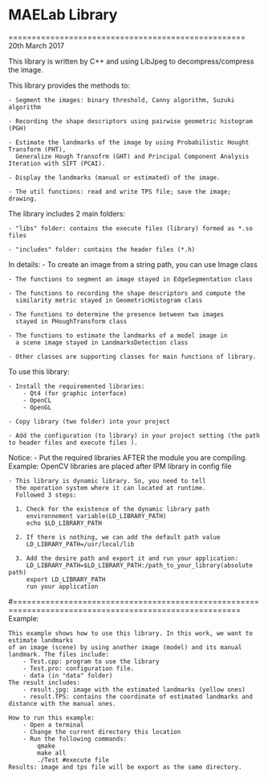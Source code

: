 # MAELab Library

===================================================
20th March 2017

This library is written by C++ and using LibJpeg to decompress/compress the image.

This library provides the methods to:

	- Segment the images: binary threshold, Canny algorithm, Suzuki algorithm

	- Recording the shape descriptors using pairwise geometric histogram (PGH)

	- Estimate the landmarks of the image by using Probabilistic Hought Transform (PHT), 
	  Generalize Hough Transofrm (GHT) and Principal Component Analysis Iteration with SIFT (PCAI).

	- Display the landmarks (manual or estimated) of the image.

	- The util functions: read and write TPS file; save the image; drawing.

The library includes 2 main folders:

	- "libs" folder: contains the execute files (library) formed as *.so files

	- "includes" folder: contains the header files (*.h)

In details:
	- To create an image from a string path, you can use Image class
	
	- The functions to segment an image stayed in EdgeSegmentation class

	- The functions to recording the shape descriptors and compute the 
	  similarity metric stayed in GeometricHistogram class

	- The functions to determine the presence between two images 
	  stayed in PHoughTransform class

	- The functions to estimate the landmarks of a model image in
	  a scene image stayed in LandmarksDetection class

	- Other classes are supporting classes for main functions of library.

To use this library:

	- Install the requiremented libraries:
		- Qt4 (for graphic interface)
		- OpenCL 
		- OpenGL

	- Copy library (two folder) into your project

	- Add the configuration (to library) in your project setting (the path to header files and execute files ).

Notice:
	- Put the required libraries AFTER the module you are compiling.
	  Example: OpenCV libraries are placed after IPM library in config file

	- This library is dynamic library. So, you need to tell
	  the operation system where it can located at runtime.
	  Followed 3 steps:

	  1. Check for the existence of the dynamic library path
	     environnement variable(LD_LIBRARY_PATH)
	     echo $LD_LIBRARY_PATH

	  2. If there is nothing, we can add the default path value
	     LD_LIBRARY_PATH=/usr/local/lib

	  3. Add the desire path and export it and run your application:
	     LD_LIBRARY_PATH=$LD_LIBRARY_PATH:/path_to_your_library(absolute path)
	     export LD_LIBRARY_PATH
	     run your application

#=======================================================================================================
Example:

	This example shows how to use this library. In this work, we want to estimate landmarks 
	of an image (scene) by using another image (model) and its manual landmark. The files include:
		- Test.cpp: program to use the library
		- Test.pro: configuration file.
		- data (in "data" folder)
	The result includes:
		- result.jpg: image with the estimated landmarks (yellow ones)
		- result.TPS: contains the coordinate of estimated landmarks and distance with the manual ones.

	How to run this example:
		- Open a terminal
		- Change the current directory this location
		- Run the following commands:
			qmake
			make all
			./Test #execute file
	Results: image and tps file will be export as the same directory.

